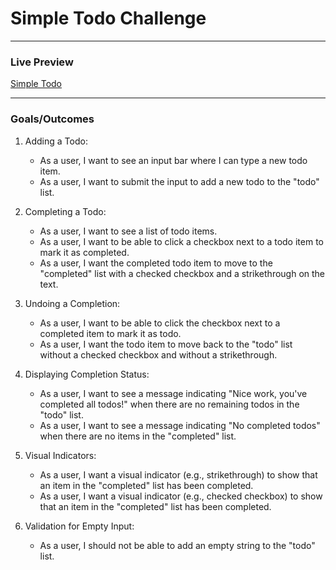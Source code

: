# Simple Todo Challenge
---

### Live Preview
<a href="https://simple-todo-omega.vercel.app/">Simple Todo</a>

---

### Goals/Outcomes

1. Adding a Todo:
    * As a user, I want to see an input bar where I can type a new todo item.
    * As a user, I want to submit the input to add a new todo to the "todo" list.

2. Completing a Todo:
    * As a user, I want to see a list of todo items.
    * As a user, I want to be able to click a checkbox next to a todo item to mark it as completed.
    * As a user, I want the completed todo item to move to the "completed" list with a checked checkbox and a strikethrough on the text.

3. Undoing a Completion:
    * As a user, I want to be able to click the checkbox next to a completed item to mark it as todo.
    * As a user, I want the todo item to move back to the "todo" list without a checked checkbox and without a strikethrough.

4. Displaying Completion Status:
    * As a user, I want to see a message indicating "Nice work, you've completed all todos!" when there are no remaining todos in the "todo" list.
    * As a user, I want to see a message indicating "No completed todos" when there are no items in the "completed" list.

5. Visual Indicators:
    * As a user, I want a visual indicator (e.g., strikethrough) to show that an item in the "completed" list has been completed.
    * As a user, I want a visual indicator (e.g., checked checkbox) to show that an item in the "completed" list has been completed.

6. Validation for Empty Input:
    * As a user, I should not be able to add an empty string to the "todo" list.